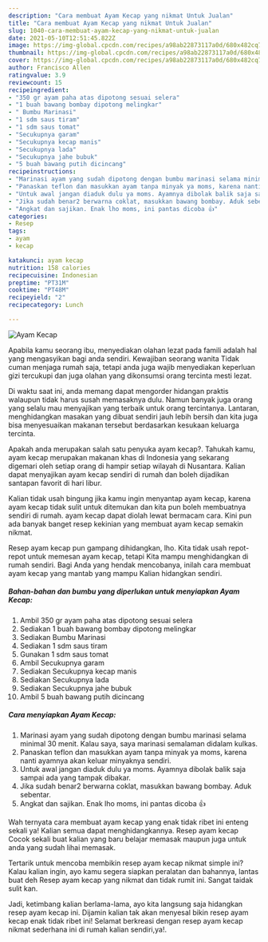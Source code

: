```yaml
---
description: "Cara membuat Ayam Kecap yang nikmat Untuk Jualan"
title: "Cara membuat Ayam Kecap yang nikmat Untuk Jualan"
slug: 1040-cara-membuat-ayam-kecap-yang-nikmat-untuk-jualan
date: 2021-05-10T12:51:45.822Z
image: https://img-global.cpcdn.com/recipes/a98ab22873117a0d/680x482cq70/ayam-kecap-foto-resep-utama.jpg
thumbnail: https://img-global.cpcdn.com/recipes/a98ab22873117a0d/680x482cq70/ayam-kecap-foto-resep-utama.jpg
cover: https://img-global.cpcdn.com/recipes/a98ab22873117a0d/680x482cq70/ayam-kecap-foto-resep-utama.jpg
author: Francisco Allen
ratingvalue: 3.9
reviewcount: 15
recipeingredient:
- "350 gr ayam paha atas dipotong sesuai selera"
- "1 buah bawang bombay dipotong melingkar"
- " Bumbu Marinasi"
- "1 sdm saus tiram"
- "1 sdm saus tomat"
- "Secukupnya garam"
- "Secukupnya kecap manis"
- "Secukupnya lada"
- "Secukupnya jahe bubuk"
- "5 buah bawang putih dicincang"
recipeinstructions:
- "Marinasi ayam yang sudah dipotong dengan bumbu marinasi selama minimal 30 menit. Kalau saya, saya marinasi semalaman didalam kulkas."
- "Panaskan teflon dan masukkan ayam tanpa minyak ya moms, karena nanti ayamnya akan keluar minyaknya sendiri."
- "Untuk awal jangan diaduk dulu ya moms. Ayamnya dibolak balik saja sampai ada yang tampak dibakar."
- "Jika sudah benar2 berwarna coklat, masukkan bawang bombay. Aduk sebentar."
- "Angkat dan sajikan. Enak lho moms, ini pantas dicoba 👍"
categories:
- Resep
tags:
- ayam
- kecap

katakunci: ayam kecap 
nutrition: 158 calories
recipecuisine: Indonesian
preptime: "PT31M"
cooktime: "PT48M"
recipeyield: "2"
recipecategory: Lunch

---
```



![Ayam Kecap](https://img-global.cpcdn.com/recipes/a98ab22873117a0d/680x482cq70/ayam-kecap-foto-resep-utama.jpg)

Apabila kamu seorang ibu, menyediakan olahan lezat pada famili adalah hal yang mengasyikan bagi anda sendiri. Kewajiban seorang  wanita Tidak cuman menjaga rumah saja, tetapi anda juga wajib menyediakan keperluan gizi tercukupi dan juga olahan yang dikonsumsi orang tercinta mesti lezat.

Di waktu  saat ini, anda memang dapat mengorder hidangan praktis walaupun tidak harus susah memasaknya dulu. Namun banyak juga orang yang selalu mau menyajikan yang terbaik untuk orang tercintanya. Lantaran, menghidangkan masakan yang dibuat sendiri jauh lebih bersih dan kita juga bisa menyesuaikan makanan tersebut berdasarkan kesukaan keluarga tercinta. 



Apakah anda merupakan salah satu penyuka ayam kecap?. Tahukah kamu, ayam kecap merupakan makanan khas di Indonesia yang sekarang digemari oleh setiap orang di hampir setiap wilayah di Nusantara. Kalian dapat menyajikan ayam kecap sendiri di rumah dan boleh dijadikan santapan favorit di hari libur.

Kalian tidak usah bingung jika kamu ingin menyantap ayam kecap, karena ayam kecap tidak sulit untuk ditemukan dan kita pun boleh membuatnya sendiri di rumah. ayam kecap dapat diolah lewat bermacam cara. Kini pun ada banyak banget resep kekinian yang membuat ayam kecap semakin nikmat.

Resep ayam kecap pun gampang dihidangkan, lho. Kita tidak usah repot-repot untuk memesan ayam kecap, tetapi Kita mampu menghidangkan di rumah sendiri. Bagi Anda yang hendak mencobanya, inilah cara membuat ayam kecap yang mantab yang mampu Kalian hidangkan sendiri.

<!--inarticleads1-->

##### Bahan-bahan dan bumbu yang diperlukan untuk menyiapkan Ayam Kecap:

1. Ambil 350 gr ayam paha atas dipotong sesuai selera
1. Sediakan 1 buah bawang bombay dipotong melingkar
1. Sediakan  Bumbu Marinasi
1. Sediakan 1 sdm saus tiram
1. Gunakan 1 sdm saus tomat
1. Ambil Secukupnya garam
1. Sediakan Secukupnya kecap manis
1. Sediakan Secukupnya lada
1. Sediakan Secukupnya jahe bubuk
1. Ambil 5 buah bawang putih dicincang




<!--inarticleads2-->

##### Cara menyiapkan Ayam Kecap:

1. Marinasi ayam yang sudah dipotong dengan bumbu marinasi selama minimal 30 menit. Kalau saya, saya marinasi semalaman didalam kulkas.
1. Panaskan teflon dan masukkan ayam tanpa minyak ya moms, karena nanti ayamnya akan keluar minyaknya sendiri.
1. Untuk awal jangan diaduk dulu ya moms. Ayamnya dibolak balik saja sampai ada yang tampak dibakar.
1. Jika sudah benar2 berwarna coklat, masukkan bawang bombay. Aduk sebentar.
1. Angkat dan sajikan. Enak lho moms, ini pantas dicoba 👍




Wah ternyata cara membuat ayam kecap yang enak tidak ribet ini enteng sekali ya! Kalian semua dapat menghidangkannya. Resep ayam kecap Cocok sekali buat kalian yang baru belajar memasak maupun juga untuk anda yang sudah lihai memasak.

Tertarik untuk mencoba membikin resep ayam kecap nikmat simple ini? Kalau kalian ingin, ayo kamu segera siapkan peralatan dan bahannya, lantas buat deh Resep ayam kecap yang nikmat dan tidak rumit ini. Sangat taidak sulit kan. 

Jadi, ketimbang kalian berlama-lama, ayo kita langsung saja hidangkan resep ayam kecap ini. Dijamin kalian tak akan menyesal bikin resep ayam kecap enak tidak ribet ini! Selamat berkreasi dengan resep ayam kecap nikmat sederhana ini di rumah kalian sendiri,ya!.

